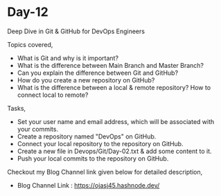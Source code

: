 
# Day-12

Deep Dive in Git & GitHub for DevOps Engineers

Topics covered,
- What is Git and why is it important?
- What is the difference between Main Branch and Master Branch?
- Can you explain the difference between Git and GitHub?
- How do you create a new repository on GitHub?
- What is the difference between a local & remote repository? How to connect local to remote?

Tasks,

- Set your user name and email address, which will be associated with your commits.
- Create a repository named "DevOps" on GitHub.
- Connect your local repository to the repository on GitHub.
- Create a new file in Devops/Git/Day-02.txt & add some content to it.
- Push your local commits to the repository on GitHub.

Checkout my Blog Channel link given below for detailed description,

- Blog Channel Link : https://ojasj45.hashnode.dev/